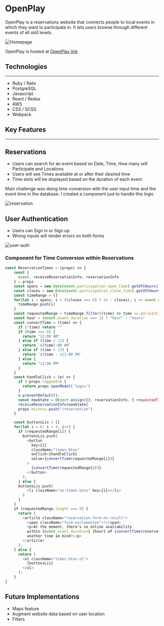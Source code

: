 # OpenPlay

OpenPlay is a reservations website that connects people to local events in which
they want to participate in. It lets users browse through different events of 
all skill levels.

![Homepage](https://open-play-seed.s3.amazonaws.com/openplay.gif)

OpenPlay is hosted at [OpenPlay link](https://open-play1.herokuapp.com)



## Technologies
---
* Ruby / Rails
* PostgreSQL
* Javascript
* React / Redux
* AWS
* CSS / SCSS
* Webpack


## Key Features
---

## Reservations
* Users can search for an event based on Date, Time, How many will Participate and Locations
* Users will see Times available at or after their desired time
* Time slots will be displayed based on the duration of each event

Main challenge was doing time conversion with the user input time and the event time in the database. I created a component just to handle this logic

![reservation](https://open-play-seed.s3.amazonaws.com/reservation-form.gif)

## User Authentication

* Users can Sign in or Sign up
* Wrong inputs will render errors on both forms

![user-auth](https://open-play-seed.s3.amazonaws.com/user-auth.gif)



### Component for Time Conversion within Reservations

```javascript
const ReservationTimes = (props) => {
    const {
      event, receiveReservationInfo, reservationInfo
    } = props
    const opens = new Date(event.participation_open_time).getUTCHours()
    const closes = new Date(event.participation_close_time).getUTCHours()
    const timeRange = []
    for(let i = opens; i < ((closes === 0) ? 24 : closes); i += event.event_duration) {
      timeRange.push(i)
    }
    const requestedRange = timeRange.filter((time) => time >= parseInt(reservationInfo.time))
    const hour = (event.event_duration === 1) ? "hour" : "hours"
    const convertTime = (time) => {
      if (!time) return ""
      if (time === 0) {
        return "12:00 AM"
      } else if (time < 12) {
        return `${time}:00 AM`
      } else if (time > 12) {
        return `${time - 12}:00 PM`
      } else {
        return "12:00 PM"
      }
    }
    const handleClick = (e) => {
      if (!props.loggedIn) {
        return props.openModal('login')
      }
      e.preventDefault();
      const newState = Object.assign({}, reservationInfo, { requestedTime: e.target.value }, { eventId: event.id})
      receiveReservationInfo(newState)
      props.history.push("/reservation")
    }

    const buttonsLis = []
    for(let i = 0; i < 4; i++) {
      if (requestedRange[i]) {
        buttonsLis.push(
          <button
            key={i}
            className="times-btns"
            onClick={handleClick}
            value={convertTime(requestedRange[i])}
          >
            {convertTime(requestedRange[i])}
          </button>
        );
      } else {
      buttonsLis.push(
          <li className="no-times-btns" key={i}></li>
        )
      }
    }
    if (requestedRange.length === 0) {
      return (
        <article className="reservation-form-no-result">
          <span className="form-exclamation">!</span> 
          <p>At the moment, there’s no online availability 
          within {event.event_duration} {hour} of {convertTime(reservationInfo.time)} Have 
          another time in mind?</p>
        </article>
      );
    } else {
      return (
        <ul className="times-btns-ul">
          {buttonsLis}
        </ul>
      );
    }
}
```

## Future Implementations

* Maps feature
* Augment website data based on user location
* Filters
